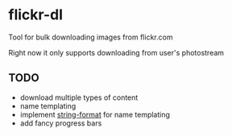 # flickr-dl

Tool for bulk downloading images from flickr.com

Right now it only supports downloading from user's photostream

## TODO

- download multiple types of content
- name templating
- implement [string-format](https://github.com/davidchambers/string-format) for name templating
- add fancy progress bars
